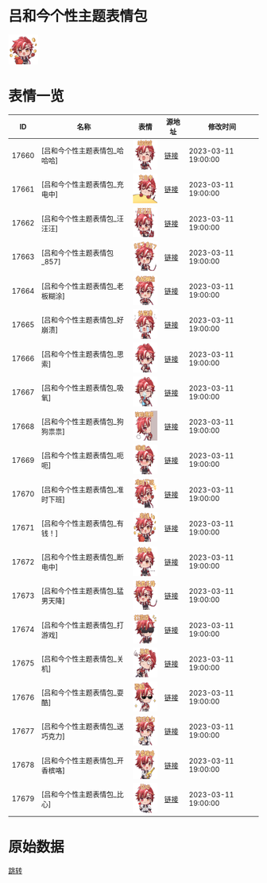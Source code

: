 # 吕和今个性主题表情包

<img src="./cover.png" height="60" alt="cover" />

# 表情一览

|ID|名称|表情|源地址|修改时间|
|----|----|----|----|----|
|17660|[吕和今个性主题表情包_哈哈哈]|<img src="./pic/017660_%5B吕和今个性主题表情包_哈哈哈%5D.png" height="60" alt="哈哈哈"/>|[链接](https://i0.hdslb.com/bfs/garb/8bb6e2257f16d6a62786b8f07c18cec7bd74c150.png)|2023-03-11 19:00:00|
|17661|[吕和今个性主题表情包_充电中]|<img src="./pic/017661_%5B吕和今个性主题表情包_充电中%5D.png" height="60" alt="充电中"/>|[链接](https://i0.hdslb.com/bfs/garb/00f1e87db4444900a064e0fcf39bd3ea142537d8.png)|2023-03-11 19:00:00|
|17662|[吕和今个性主题表情包_汪汪汪]|<img src="./pic/017662_%5B吕和今个性主题表情包_汪汪汪%5D.png" height="60" alt="汪汪汪"/>|[链接](https://i0.hdslb.com/bfs/garb/861ec5cccbe6dad6d663d3565c7d0abd1eebaee6.png)|2023-03-11 19:00:00|
|17663|[吕和今个性主题表情包_857]|<img src="./pic/017663_%5B吕和今个性主题表情包_857%5D.png" height="60" alt="857"/>|[链接](https://i0.hdslb.com/bfs/garb/6b431728cc7e0a1c9bb4bd11740df48ad544afb4.png)|2023-03-11 19:00:00|
|17664|[吕和今个性主题表情包_老板糊涂]|<img src="./pic/017664_%5B吕和今个性主题表情包_老板糊涂%5D.png" height="60" alt="老板糊涂"/>|[链接](https://i0.hdslb.com/bfs/garb/0a635ab7ab98db546ee721980d1cf2ba28c02f9b.png)|2023-03-11 19:00:00|
|17665|[吕和今个性主题表情包_好崩溃]|<img src="./pic/017665_%5B吕和今个性主题表情包_好崩溃%5D.png" height="60" alt="好崩溃"/>|[链接](https://i0.hdslb.com/bfs/garb/0b7a336ed7b584262a6c90dc6a4b704e63159531.png)|2023-03-11 19:00:00|
|17666|[吕和今个性主题表情包_思索]|<img src="./pic/017666_%5B吕和今个性主题表情包_思索%5D.png" height="60" alt="思索"/>|[链接](https://i0.hdslb.com/bfs/garb/e8ebbd880d7a3f868558b9f5e99effd7d6b64362.png)|2023-03-11 19:00:00|
|17667|[吕和今个性主题表情包_吸氧]|<img src="./pic/017667_%5B吕和今个性主题表情包_吸氧%5D.png" height="60" alt="吸氧"/>|[链接](https://i0.hdslb.com/bfs/garb/bcf6c34ae958552bb85cb6c9489c09fd5da788aa.png)|2023-03-11 19:00:00|
|17668|[吕和今个性主题表情包_狗狗祟祟]|<img src="./pic/017668_%5B吕和今个性主题表情包_狗狗祟祟%5D.png" height="60" alt="狗狗祟祟"/>|[链接](https://i0.hdslb.com/bfs/garb/84357cd67f485f787095a525606f3cc5176c1176.png)|2023-03-11 19:00:00|
|17669|[吕和今个性主题表情包_呃呃]|<img src="./pic/017669_%5B吕和今个性主题表情包_呃呃%5D.png" height="60" alt="呃呃"/>|[链接](https://i0.hdslb.com/bfs/garb/e0450ddaf766280e51794404c75f25eee3aafcbe.png)|2023-03-11 19:00:00|
|17670|[吕和今个性主题表情包_准时下班]|<img src="./pic/017670_%5B吕和今个性主题表情包_准时下班%5D.png" height="60" alt="准时下班"/>|[链接](https://i0.hdslb.com/bfs/garb/a6b9770c23cc181299e8937717d51b02ce90ca52.png)|2023-03-11 19:00:00|
|17671|[吕和今个性主题表情包_有钱！]|<img src="./pic/017671_%5B吕和今个性主题表情包_有钱！%5D.png" height="60" alt="有钱！"/>|[链接](https://i0.hdslb.com/bfs/garb/f9f3f12ad505b43dce2446104d52ad3bef48418a.png)|2023-03-11 19:00:00|
|17672|[吕和今个性主题表情包_断电中]|<img src="./pic/017672_%5B吕和今个性主题表情包_断电中%5D.png" height="60" alt="断电中"/>|[链接](https://i0.hdslb.com/bfs/garb/8b999ac706cc7fcb64087404d3dba1a9cd03819a.png)|2023-03-11 19:00:00|
|17673|[吕和今个性主题表情包_猛男天降]|<img src="./pic/017673_%5B吕和今个性主题表情包_猛男天降%5D.png" height="60" alt="猛男天降"/>|[链接](https://i0.hdslb.com/bfs/garb/d1074f71a260f883cc82ce714617fe7754779ce2.png)|2023-03-11 19:00:00|
|17674|[吕和今个性主题表情包_打游戏]|<img src="./pic/017674_%5B吕和今个性主题表情包_打游戏%5D.png" height="60" alt="打游戏"/>|[链接](https://i0.hdslb.com/bfs/garb/b72496e822565d01b5379c3c50a034e5df689025.png)|2023-03-11 19:00:00|
|17675|[吕和今个性主题表情包_关机]|<img src="./pic/017675_%5B吕和今个性主题表情包_关机%5D.png" height="60" alt="关机"/>|[链接](https://i0.hdslb.com/bfs/garb/c7de6babdf38ea77d24d295e5ef9c44631154fb0.png)|2023-03-11 19:00:00|
|17676|[吕和今个性主题表情包_耍酷]|<img src="./pic/017676_%5B吕和今个性主题表情包_耍酷%5D.png" height="60" alt="耍酷"/>|[链接](https://i0.hdslb.com/bfs/garb/baa067f239cea2cda92308ab69bbbdaf883e3738.png)|2023-03-11 19:00:00|
|17677|[吕和今个性主题表情包_送巧克力]|<img src="./pic/017677_%5B吕和今个性主题表情包_送巧克力%5D.png" height="60" alt="送巧克力"/>|[链接](https://i0.hdslb.com/bfs/garb/f5bd2eb64d0de6ed4cb0184e28a2bc3f8de4fe9f.png)|2023-03-11 19:00:00|
|17678|[吕和今个性主题表情包_开香槟咯]|<img src="./pic/017678_%5B吕和今个性主题表情包_开香槟咯%5D.png" height="60" alt="开香槟咯"/>|[链接](https://i0.hdslb.com/bfs/garb/c1aca35093dad84b726c066601b165f0620510f9.png)|2023-03-11 19:00:00|
|17679|[吕和今个性主题表情包_比心]|<img src="./pic/017679_%5B吕和今个性主题表情包_比心%5D.png" height="60" alt="比心"/>|[链接](https://i0.hdslb.com/bfs/garb/d1afef1a97aac48566bab71795c1616636998b10.png)|2023-03-11 19:00:00|

# 原始数据

[跳转](./raw.json)

